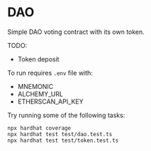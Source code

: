 # DAO

Simple DAO voting contract with its own token.

TODO:
- Token deposit

To run requires `.env` file with:
- MNEMONIC
- ALCHEMY_URL
- ETHERSCAN_API_KEY

Try running some of the following tasks:

```shell
npx hardhat coverage
npx hardhat test test/dao.test.ts
npx hardhat test test/token.test.ts
```
